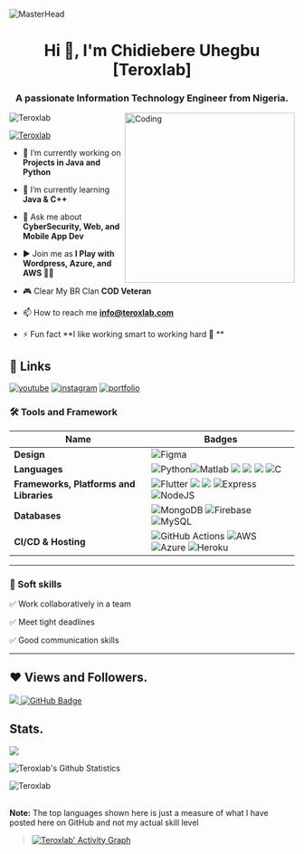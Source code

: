 
 ![MasterHead](https://blog.bit.ai/wp-content/uploads/2018/09/How-to-Embed-GitHub-Gists-in-Your-Documents-Blog-Banner.png)
<h1 align="center">Hi 👋, I'm Chidiebere Uhegbu [Teroxlab] </h1>
<h3 align="center">A passionate Information Technology Engineer from Nigeria.</h3>
<img align= "right" alt="Coding" width="300" src="https://cdn.dribbble.com/users/1162077/screenshots/3848914/media/320984a9ca58b3c73274c9259ecf6de8.gif">

<p align="left"> <img src="https://komarev.com/ghpvc/?username=Teroxlab&label=Profile%20views&color=0e75b6&style=flat" alt="Teroxlab" /> </p>

<p align="left"> <a href="https://twitter.com/Teroxlab" target="blank"><img src="https://img.shields.io/twitter/follow/Teroxlab?logo=twitter&style=for-the-badge" alt="Teroxlab" /></a> </p>

- 🔭 I’m currently working on **Projects in Java and Python**

- 🌱 I’m currently learning **Java & C++**

- 💬 Ask me about **CyberSecurity, Web, and Mobile App Dev**

- ▶️ Join me as **I Play with Wordpress, Azure, and  AWS 🤣🤣**

- 🎮 Clear My BR Clan **COD Veteran**

- 📫 How to reach me **info@teroxlab.com**

- ⚡ Fun fact **I like working smart to working hard 🤣 **
 
 ## 🔗 Links
[![youtube](https://img.shields.io/badge/youtube-ff0000?style=for-the-badge&logo=youtube&logoColor=white)](https://www.youtube.com/channel/UCreJLQkThgjcjdhLyszfw4w)
[![instagram](https://img.shields.io/badge/instagram-1DA1F2?style=for-the-badge&logo=instagram&logoColor=white)](https://www.instagram.com/Teroxlab)
[![portfolio](https://img.shields.io/badge/my_portfolio-000?style=for-the-badge&logo=ko-fi&logoColor=white)](https://teroxlab.com/portfolio/)


### 🛠 Tools and Framework

Name | Badges
--- | --- 
**Design**  |  ![Figma](https://img.shields.io/badge/figma-%23F24E1E.svg?style=for-the-badge&logo=figma&logoColor=white) 
**Languages**  |  ![Python](https://img.shields.io/badge/python-%230175C2.svg?style=for-the-badge&logo=python&logoColor=white)![Matlab](https://img.shields.io/badge/matlab-%230175C2.svg?style=for-the-badge&logo=mathworks-matlab&logoColor=white) <img src="https://img.shields.io/badge/JavaScript-323330?style=for-the-badge&logo=javascript&logoColor=F7DF1E" /> <img src="https://img.shields.io/badge/CSS3-1572B6?style=for-the-badge&logo=css3&logoColor=white" /> <img src="https://img.shields.io/badge/HTML5-E34F26?style=for-the-badge&logo=html5&logoColor=white" /> ![C](https://img.shields.io/badge/c-%2300599C.svg?style=for-the-badge&logo=c&logoColor=white)
**Frameworks, Platforms and Libraries** | ![Flutter](https://img.shields.io/badge/Flutter-%2302569B.svg?style=for-the-badge&logo=Flutter&logoColor=white) <img src="https://img.shields.io/badge/Bootstrap-563D7C?style=for-the-badge&logo=bootstrap&logoColor=white" /> <img src="https://img.shields.io/badge/React-20232A?style=for-the-badge&logo=react&logoColor=61DAFB" /> ![Express](https://img.shields.io/badge/Express-000?style=for-the-badge&logo=express&logoColor=white) ![NodeJS](https://img.shields.io/badge/node.js-6DA55F?style=for-the-badge&logo=node.js&logoColor=white)
**Databases**  | ![MongoDB](https://img.shields.io/badge/MongoDB-%234ea94b.svg?style=for-the-badge&logo=mongodb&logoColor=white) ![Firebase](https://img.shields.io/badge/firebase-%23039BE5.svg?style=for-the-badge&logo=firebase) ![MySQL](https://img.shields.io/badge/mysql-%2300f.svg?style=for-the-badge&logo=mysql&logoColor=white)
**CI/CD & Hosting**   | ![GitHub Actions](https://img.shields.io/badge/github%20actions-%232671E5.svg?style=for-the-badge&logo=githubactions&logoColor=white) ![AWS](https://img.shields.io/badge/AWS-%23FF9900.svg?style=for-the-badge&logo=amazon-aws&logoColor=white) ![Azure](https://img.shields.io/badge/Azure-%23000000.svg?style=for-the-badge&logo=microsoft-azure&logoColor=white) ![Heroku](https://img.shields.io/badge/heroku-%23430098.svg?style=for-the-badge&logo=heroku&logoColor=white)
</p> 


<hr>


### 👔 Soft skills

✅ Work collaboratively in a team

✅ Meet tight deadlines

✅ Good communication skills

<hr>

## ❤ Views and Followers.

<a href="https://github.com/Teroxlab/github-profile-views-counter">
    <img src="https://komarev.com/ghpvc/?username=Teroxlab">
</a>
<a href="https://github.com/Teroxlab?tab=followers"><img src="https://img.shields.io/github/followers/Teroxlab?label=Followers&style=social" alt="GitHub Badge"></a>


 <br>
 
 
 ## Stats.
 <p><img align="center" src="https://github-readme-stats.vercel.app/api/top-langs/?username=Teroxlab&layout=compact&theme=dark&hide_border=false" /></p>
<p><img align="center" src="https://github-readme-stats.vercel.app/api?username=Teroxlab&show_icons=true&include_all_commits=true&count_private=true&layout=compact&theme=dark&hide_border=false&border_radius=2&hide=contribs" alt="Teroxlab's Github Statistics" /></p>

<p><img align="center" src="https://github-readme-streak-stats.herokuapp.com/?user=Teroxlab&theme=dark" alt="Teroxlab" /></p>
<br/>
 <b>Note:</b> The top languages shown here is just a measure of what I have posted here on GitHub and not my actual skill level


> <a href="https://github.com/Teroxlab/github-readme-activity-graph"><img alt="Teroxlab' Activity Graph" src="https://activity-graph.herokuapp.com/graph?username=Teroxlab&bg_color=0D1117&color=5BCDEC&line=5BCDEC&point=FFFFFF&hide_border=true" /></a>

<br/>

<!---
Teroxlab/Teroxlab is a ✨ special ✨ repository because its `README.md` (this file) appears on your GitHub profile.
You can click the Preview link to take a look at your changes.
--->

